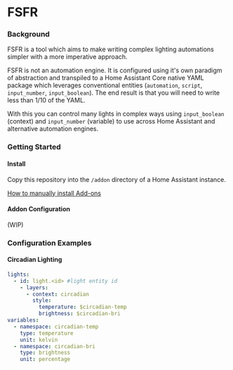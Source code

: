 # FSFR

### Background
FSFR is a tool which aims to make writing complex lighting automations simpler with a more imperative approach.

FSFR is not an automation engine. It is configured using it's own paradigm of abstraction and transpiled to a Home Assistant Core native YAML package which leverages conventional entities (`automation`, `script`, `input_number`, `input_boolean`). The end result is that you will need to write less than 1/10 of the YAML.

With this you can control many lights in complex ways using `input_boolean` (context) and `input_number` (variable) to use across Home Assistant and alternative automation engines.

### Getting Started

#### Install

Copy this repository into the `/addon` directory of a Home Assistant instance.

[How to manually install Add-ons ](s)

<!-- (WIP) Get FSFR on Addon Store -->

#### Addon Configuration
(WIP)

### Configuration Examples

#### Circadian Lighting

```yaml
lights:
  - id: light.<id> #light entity id
    - layers:
      - context: circadian
        style:
          temperature: $circadian-temp
          brightness: $circadian-bri
variables:
  - namespace: circadian-temp
    type: temperature
    unit: kelvin
  - namespace: circadian-bri
    type: brightness
    unit: percentage
```
